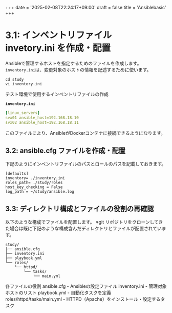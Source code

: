 +++
date = '2025-02-08T22:24:17+09:00'
draft = false
title = 'Ansiblebasic'
+++

# 3.1: インベントリファイル　invetory.ini を作成・配置
Ansibleで管理するホストを指定するためのファイルを作成します。
`inventory.ini`は、変更対象のホストの情報を記述するために使います。

```
cd study
vi inventory.ini
```

テスト環境で使用するインベントリファイルの作成

**`inventory.ini`**
```yaml
[linux_servers]
svx01 ansible_host=192.168.18.10
svx02 ansible_host=192.168.18.11
```

        
このファイルにより、AnsibleがDockerコンテナに接続できるようになります。
## 3.2: ansible.cfg ファイルを作成・配置

下記のようにインベントリファイルのパスとロールのパスを記載しておきます。
```
[defaults]
inventory= ./inventory.ini
roles_path= ./study/roles
host_key_checking = False
log_path = ~/study/ansible.log
```

## 3.3: ディレクトリ構成とファイルの役割の再確認

以下のような構成でファイルを配置します。
※git リポジトリをクローンしてきた場合は既に下記のような構成含んだディレクトリとファイルが配置されています。

```
study/
├── ansible.cfg
├── inventory.ini
├── playbook.yml
└── roles/
    └── httpd/
        └── tasks/
            └── main.yml
```
        
各ファイルの役割
ansible.cfg - Ansibleの設定ファイル
inventory.ini - 管理対象ホストのリスト
playbook.yml - 自動化タスクを定義
roles/httpd/tasks/main.yml - HTTPD（Apache）をインストール・設定するタスク